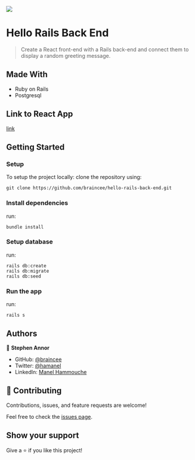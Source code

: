 ![](https://img.shields.io/badge/Microverse-blueviolet)

# Hello Rails Back End

> Create a React front-end with a Rails back-end and connect them to display a random greeting message.

## Made With

- Ruby on Rails
- Postgresql
  
## Link to React App
[link]()

## Getting Started

### Setup

To setup the project locally: clone the repository using:

```
git clone https://github.com/braincee/hello-rails-back-end.git
```

### Install dependencies
run:
```
bundle install
```

### Setup database
run:
```
rails db:create
rails db:migrate
rails db:seed
```

### Run the app
run:
```
rails s
```

## Authors

👤 **Stephen Annor**

- GitHub: [@braincee](https://github.com/braincee)
- Twitter: [@hamanel](https://twitter.com/annor0543)
- LinkedIn: [Manel Hammouche](https://www.linkedin.com/in/stephen-annor/)

## 🤝 Contributing

Contributions, issues, and feature requests are welcome!

Feel free to check the [issues page](https://github.com/braincee/hello-rails-back-end/issues).

## Show your support

Give a ⭐️ if you like this project!